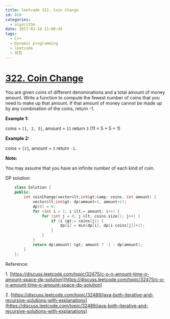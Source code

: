 ```yaml
---
title: leetcode 322. Coin Change
id: 810
categories:
  - algorithm
date: 2017-01-18 21:08:45
tags:
  - C++
  - Dynamic programming
  - leetcode
  - 背包
---
```


# [322\. Coin Change](https://leetcode.com/problems/coin-change/)

You are given coins of different denominations and a total amount of money amount. Write a function to compute the fewest number of coins that you need to make up that amount. If that amount of money cannot be made up by any combination of the coins, return -1.

**Example 1:**

coins = `[1, 2, 5]`, amount = `11`
return `3` (11 = 5 + 5 + 1)

**Example 2:**

coins = `[2]`, amount = `3`
return `-1`.

**Note:**

You may assume that you have an infinite number of each kind of coin.

DP solution:



``` cpp
    class Solution {
    public:
        int coinChange(vector&lt;int&gt;&amp; coins, int amount) {
            vector&lt;int&gt; dp(amount+1, amount+1);
            dp[0] = 0;
            for (int i = 1; i &lt;= amount; i++) {
                for (int j = 0; j &lt; coins.size(); j++) {
                    if (i &gt;= coins[j]) {
                        dp[i] = min(dp[i], dp[i-coins[j]]+1);
                    }
                }
            }
            return dp[amount] &gt; amount ? -1 : dp[amount];
        }
    };
```

Reference:

1\. [https://discuss.leetcode.com/topic/32475/c-o-n-amount-time-o-amount-space-dp-solution](https://discuss.leetcode.com/topic/32475/c-o-n-amount-time-o-amount-space-dp-solution)

2\. [https://discuss.leetcode.com/topic/32489/java-both-iterative-and-recursive-solutions-with-explanations](https://discuss.leetcode.com/topic/32489/java-both-iterative-and-recursive-solutions-with-explanations)